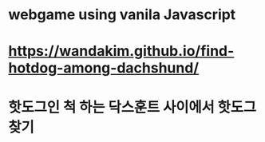 # webgame using vanila Javascript

# https://wandakim.github.io/find-hotdog-among-dachshund/

# 핫도그인 척 하는 닥스훈트 사이에서 핫도그 찾기
